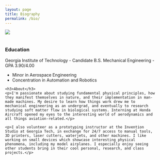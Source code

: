 ```yaml
---
layout: page
title: Biography
permalink: /bio/
---
```


<div class="row">
  <div class="col-md-12">
    <img src="{{site.url}}/assets/site/looking_up.jpg">
  </div>
  <div class="col-md-12">
    <br/>
    <h3>Education</h3>
    Georgia Institute of Technology - Candidate B.S. Mechanical Engineering - GPA 3.90/4.00
    <ul>
      <li>Minor in Aerospace Engineering</li>
      <li>Concentration in Automation and Robotics</li>
    </ul>

    <h3>About</h3>
    <p>I'm passionate about studying fundamental physical principles, how they manifest themselves in nature, and their implementation in man-made machines. My desire to learn how things work drew me to mechanical engineering as an undergrad, and eventually to research studying soft matter flow in biological systems. Interning at Honda Aircraft opened my eyes to the interesting world of aerodynamics and all things aviation-related.</p>

    <p>I also volunteer as a prototyping instructor at the Invention Studio at Georgia Tech, in exchange for 24/7 access to manual tools, 3D printers, laser cutters, waterjets, and other machines. I like working on small devices which showcase interesting physical phenomena, including my model airplanes. I especially enjoy seeing other students bring in their cool personal, research, and class projects.</p>
  </div>
</div>

